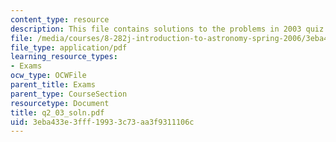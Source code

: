 ```yaml
---
content_type: resource
description: This file contains solutions to the problems in 2003 quiz 2.
file: /media/courses/8-282j-introduction-to-astronomy-spring-2006/3eba433e3fff19933c73aa3f9311106c_q2_03_soln.pdf
file_type: application/pdf
learning_resource_types:
- Exams
ocw_type: OCWFile
parent_title: Exams
parent_type: CourseSection
resourcetype: Document
title: q2_03_soln.pdf
uid: 3eba433e-3fff-1993-3c73-aa3f9311106c
---
```

